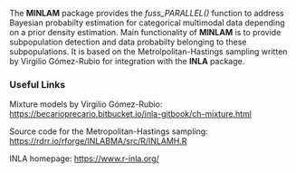 The **MINLAM** package provides the *fuss_PARALLEL()* function to address Bayesian probabilty estimation for categorical multimodal 
data depending on a prior density estimation. Main functionality of **MINLAM** is to provide subpopulation detection and data probabilty
belonging to these subpopulations. It is based on the Metrolpolitan-Hastings sampling written by Virgilio Gómez-Rubio for integration 
with the **INLA** package.

### Useful Links
Mixture models by Virgilio Gómez-Rubio: 
https://becarioprecario.bitbucket.io/inla-gitbook/ch-mixture.html

Source code for the Metropolitan-Hastings sampling:
https://rdrr.io/rforge/INLABMA/src/R/INLAMH.R

INLA homepage: 
https://www.r-inla.org/

###
